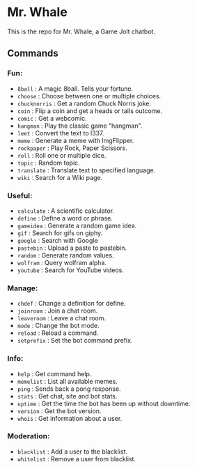 # Mr. Whale

This is the repo for Mr. Whale, a Game Jolt chatbot.

## Commands

### Fun:

- `8ball` : A magic 8ball. Tells your fortune.
- `choose` : Choose between one or multiple choices.
- `chucknorris` : Get a random Chuck Norris joke.
- `coin` : Flip a coin and get a heads or tails outcome.
- `comic` : Get a webcomic.
- `hangman` : Play the classic game "hangman".
- `leet` : Convert the text to l337.
- `meme` : Generate a meme with ImgFlipper.
- `rockpaper` : Play Rock, Paper Scissors.
- `roll` : Roll one or multiple dice.
- `topic` : Random topic.
- `translate` : Translate text to specified language.
- `wiki` : Search for a Wiki page.

### Useful:

- `calculate` : A scientific calculator.
- `define` : Define a word or phrase.
- `gameidea` : Generate a random game idea.
- `gif` : Search for gifs on giphy.
- `google` : Search with Google
- `pastebin` : Upload a paste to pastebin.
- `random` : Generate random values.
- `wolfram` : Query wolfram alpha.
- `youtube` : Search for YouTube videos.

### Manage:

- `chdef` : Change a definition for define.
- `joinroom` : Join a chat room.
- `leaveroom` : Leave a chat room.
- `mode` : Change the bot mode.
- `reload` : Reload a command.
- `setprefix` : Set the bot command prefix.

### Info:

- `help` : Get command help.
- `memelist` : List all available memes.
- `ping` : Sends back a pong response.
- `stats` : Get chat, site and bot stats.
- `uptime` : Get the time the bot has been up without downtime.
- `version` : Get the bot version.
- `whois` : Get information about a user.

### Moderation:

- `blacklist` : Add a user to the blacklist.
- `whitelist` : Remove a user from blacklist.